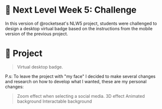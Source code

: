 # 🚀 Next Level Week 5: Challenge
In this version of @rocketseat's NLW5 project, students were challenged to design a desktop virtual badge based on the instructions from the mobile version of the previous project.

# 🧾 Project
> Virtual desktop badge.

P.s: To leave the project with "my face" I decided to make several changes and research on how to develop what I wanted, these are my personal changes:
> Zoom effect when selecting a social media.
> 3D effect
> Animated background
> Interactable background

